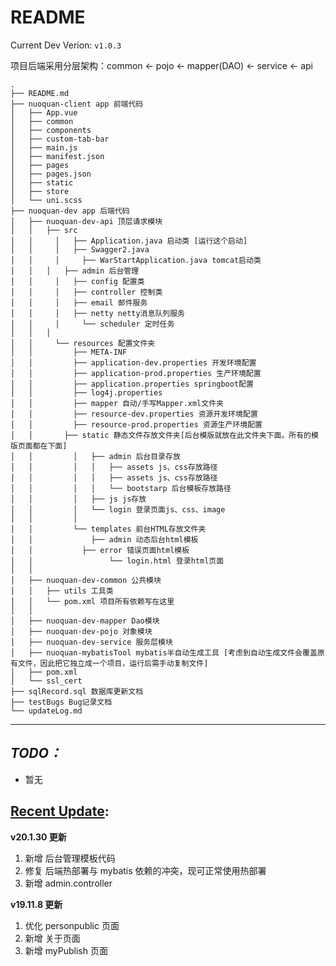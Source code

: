 README
======
Current Dev Verion: `v1.0.3`

项目后端采用分层架构：common <- pojo <- mapper(DAO) <- service <- api
```
.
├── README.md  
├── nuoquan-client app 前端代码
│   ├── App.vue  
│   ├── common  
│   ├── components  
│   ├── custom-tab-bar  
│   ├── main.js  
│   ├── manifest.json  
│   ├── pages  
│   ├── pages.json  
│   ├── static  
│   ├── store  
│   └── uni.scss  
├── nuoquan-dev app 后端代码
│   ├── nuoquan-dev-api 顶层请求模块
│   │   ├── src
│   │	  │	  ├── Application.java 启动类 [运行这个启动]
│   │	  │	  ├── Swagger2.java
│   │	  │ 	├── WarStartApplication.java tomcat启动类
│   │ 	│ 	├── admin 后台管理
│   │	  │	  ├── config 配置类
│   │	  │	  ├── controller 控制类
│   │	  │	  ├── email 邮件服务
│   │	  │	  ├── netty netty消息队列服务
│   │	  │ 	└── scheduler 定时任务
│   │   │
│   │	  └── resources 配置文件夹
│   │	      ├── META-INF
│   │	      ├── application-dev.properties 开发环境配置
│   │	      ├── application-prod.properties 生产环境配置
│   │	      ├── application.properties springboot配置
│   │	      ├── log4j.properties
│   │	      ├── mapper 自动/手写Mapper.xml文件夹
│   │	      ├── resource-dev.properties 资源开发环境配置
│   │	      ├── resource-prod.properties 资源生产环境配置
│   │       ├── static 静态文件存放文件夹[后台模版就放在此文件夹下面。所有的模版页面都在下面]
│   │	      │   ├── admin 后台目录存放
│   │	      │   │   ├── assets js、css存放路径
│   │	      │   │   ├── assets js、css存放路径
│   │	      │   │   └── bootstarp 后台模板存放路径
│   │	      │   ├── js js存放
│   │	      │   └── login 登录页面js、css、image
│   │	      │
│   │	      └── templates 前台HTML存放文件夹
│   │	          ├── admin 动态后台html模板
│   │           ├── error 错误页面html模板
│   │	    		  └── login.html 登录html页面
│   │
│   ├── nuoquan-dev-common 公共模块
│   │   ├── utils 工具类
│   │ 	└── pom.xml 项目所有依赖写在这里
│   │
│   ├── nuoquan-dev-mapper Dao模块
│   ├── nuoquan-dev-pojo 对象模块
│   ├── nuoquan-dev-service 服务层模块
│   ├── nuoquan-mybatisTool mybatis半自动生成工具 [考虑到自动生成文件会覆盖原有文件，因此把它独立成一个项目，运行后需手动复制文件]
│   ├── pom.xml  
│   └── ssl_cert  
├── sqlRecord.sql 数据库更新文档
├── testBugs Bug记录文档 
└── updateLog.md  
```
******
## *TODO：* ##
- 暂无

## [Recent Update](./updateLog.md): ##
**v20.1.30 更新**
1. 新增 后台管理模板代码
2. 修复 后端热部署与 mybatis 依赖的冲突，现可正常使用热部署
3. 新增 admin.controller

**v19.11.8 更新**
1. 优化 personpublic 页面
2. 新增 关于页面
3. 新增 myPublish 页面
